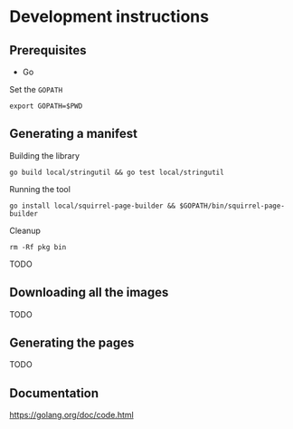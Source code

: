 # Development instructions  

## Prerequisites  

- Go

Set the `GOPATH`  

    export GOPATH=$PWD

## Generating a manifest  

Building the library  

    go build local/stringutil && go test local/stringutil

Running the tool  

    go install local/squirrel-page-builder && $GOPATH/bin/squirrel-page-builder

Cleanup  

    rm -Rf pkg bin

TODO

## Downloading all the images  

TODO

## Generating the pages  

TODO

## Documentation  

https://golang.org/doc/code.html
